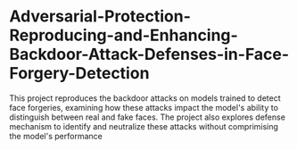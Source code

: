 # Adversarial-Protection-Reproducing-and-Enhancing-Backdoor-Attack-Defenses-in-Face-Forgery-Detection
  This project reproduces the backdoor attacks on models trained to detect face forgeries, examining how these attacks impact the model's ability to distinguish between real and fake faces.
  The project also explores defense mechanism to identify and neutralize these attacks without comprimising the model's performance
